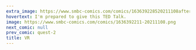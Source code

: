 ```yaml
---
extra_image: https://www.smbc-comics.com/comics/163639228520211108after.png
hovertext: I'm prepared to give this TED Talk.
image: https://www.smbc-comics.com/comics/1636392211-20211108.png
next_comic: null
prev_comic: quest-2
title: VR
---
```


